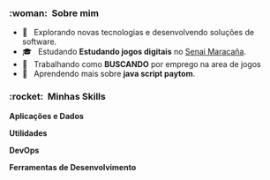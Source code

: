 


<h3> :woman: &nbsp;Sobre mim </h3>

- 🤔 &nbsp; Explorando novas tecnologias e desenvolvendo soluções de software.
- 🎓 &nbsp; Estudando **Estudando jogos digitais** no <a href="www.firjansenai.com.br">Senai Maracaña</a>.
- 💼 &nbsp; Trabalhando como **BUSCANDO** por emprego na area de jogos
- 🌱 &nbsp; Aprendendo mais sobre **java script paytom**.

<h3> :rocket: &nbsp;Minhas Skills </h3>

**Aplicações e Dados**



**Utilidades**



**DevOps**



**Ferramentas de Desenvolvimento**
